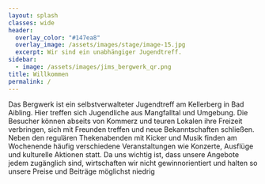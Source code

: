 ```yaml
---
layout: splash
classes: wide
header:
  overlay_color: "#147ea8"
  overlay_image: /assets/images/stage/image-15.jpg
  excerpt: Wir sind ein unabhängiger Jugendtreff.
sidebar:
  - image: /assets/images/jims_bergwerk_qr.png
title: Willkommen
permalink: /
---
```

Das Bergwerk ist ein selbstverwalteter Jugendtreff am Kellerberg in Bad Aibling. Hier treffen sich Jugendliche aus Mangfalltal und Umgebung. Die Besucher können abseits von Kommerz und teuren Lokalen ihre Freizeit verbringen, sich mit Freunden treffen und neue Bekanntschaften schließen. Neben den regulären Thekenabenden mit Kicker und Musik finden am Wochenende häufig verschiedene Veranstaltungen wie Konzerte, Ausflüge und kulturelle Aktionen statt. Da uns wichtig ist, dass unsere Angebote jedem zugänglich sind, wirtschaften wir nicht gewinnorientiert und halten so unsere Preise und Beiträge möglichst niedrig